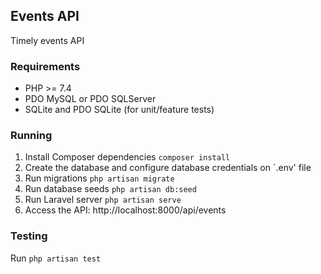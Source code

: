 ## Events API

Timely events API

### Requirements

-   PHP >= 7.4
-   PDO MySQL or PDO SQLServer
-   SQLite and PDO SQLite (for unit/feature tests)

### Running

1. Install Composer dependencies `composer install`
2. Create the database and configure database credentials on `.env' file
3. Run migrations `php artisan migrate`
4. Run database seeds `php artisan db:seed`
5. Run Laravel server `php artisan serve`
6. Access the API: http://localhost:8000/api/events

### Testing

Run `php artisan test`

